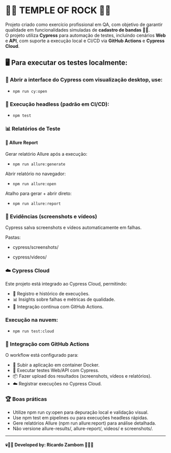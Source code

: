 # 🤘🎸 TEMPLE OF ROCK 🤘🎸

Projeto criado como exercício profissional em QA, com objetivo de garantir qualidade em funcionalidades simuladas de **cadastro de bandas** 🎸🎶.  
O projeto utiliza **Cypress** para automação de testes, incluindo cenários **Web** e **API**, com suporte a execução local e CI/CD via **GitHub Actions** e **Cypress Cloud**.

## 🖥️ Para executar os testes localmente:

### 🌟 Abrir a interface do Cypress com visualização desktop, use:

- `npm run cy:open`

### 👻 Execução headless (padrão em CI/CD):

- `npm test`

### 📊 Relatórios de Teste

#### 🧩 Allure Report
Gerar relatório Allure após a execução:
- `npm run allure:generate`

Abrir relatório no navegador:
- `npm run allure:open`

Atalho para gerar + abrir direto:
- `npm run allure:report`

### 📸 Evidências (screenshots e vídeos)
Cypress salva screenshots e vídeos automaticamente em falhas.

Pastas:

- cypress/screenshots/

- cypress/videos/

### ☁️ Cypress Cloud

Este projeto está integrado ao Cypress Cloud, permitindo:

- 📝 Registro e histórico de execuções.
- 📊 Insights sobre falhas e métricas de qualidade.
- 🔄 Integração contínua com GitHub Actions.

### Execução na nuvem:
- `npm run test:cloud`


### 🤖 Integração com GitHub Actions
O workflow está configurado para:

- 🏁 Subir a aplicação em container Docker.
- 🏹 Executar testes Web/API com Cypress.
- 📦 Fazer upload dos resultados (screenshots, vídeos e relatórios).
- ☁️ Registrar execuções no Cypress Cloud.

### 🏆 Boas práticas

- Utilize npm run cy:open para depuração local e validação visual.
- Use npm test em pipelines ou para execuções headless rápidas.
- Gere relatórios Allure (npm run allure:report) para análise detalhada.
- Não versione allure-results/, allure-report/, videos/ e screenshots/.

___
#### 💀🤘🎸 Developed by: Ricardo Zambom 🤘🎸💀